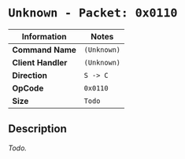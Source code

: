 # `Unknown - Packet: 0x0110`

| Information               | Notes |
|---                        |---    |
| **Command Name**          | `(Unknown)` |
| **Client Handler**        | `(Unknown)` |
| **Direction**             | `S -> C` |
| **OpCode**                | `0x0110` |
| **Size**                  | `Todo` |

## Description

_Todo._
